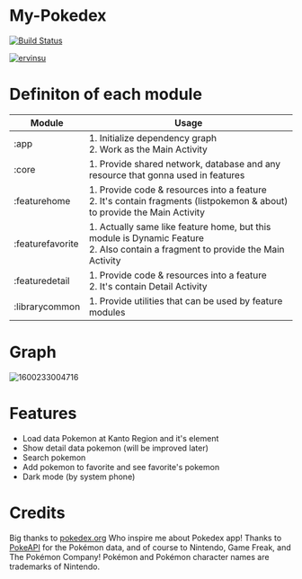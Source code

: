 # My-Pokedex

<a href="https://github.com/ervinsu/My-Pokedex/actions"><img alt="Build Status" src="https://github.com/ervinsu/My-Pokedex/workflows/Android%20CI/badge.svg"/></a> 
 
[![ervinsu](https://circleci.com/gh/ervinsu/My-Pokedex.svg?style=svg)](https://app.circleci.com/pipelines/github/ervinsu/My-Pokedex) 

# Definiton of each module
| Module           | Usage          |
|---               |---             |
| :app 	           | 1. Initialize dependency graph</br> 2. Work as the Main Activity |
| :core            | 1. Provide shared network, database and any resource that gonna used in features |
| :featurehome     | 1. Provide code & resources into a feature</br> 2. It's contain fragments (listpokemon & about) to provide the Main Activity|
| :featurefavorite | 1. Actually same like feature home, but this module is Dynamic Feature</br> 2. Also contain a fragment to provide the Main Activity|
| :featuredetail   | 1. Provide code & resources into a feature</br> 2. It's contain Detail Activity|
| :librarycommon   | 1. Provide utilities that can be used by feature modules |


# Graph
![1600233004716](https://user-images.githubusercontent.com/30563688/93294768-9cfc3f00-f815-11ea-8c6f-11613f055605.jpg)



# Features
- Load data Pokemon at Kanto Region and it's element
- Show detail data pokemon (will be improved later)
- Search pokemon
- Add pokemon to favorite and see favorite's pokemon
- Dark mode (by system phone)

# Credits
Big thanks to [pokedex.org](https://pokedex.org/) Who inspire me about Pokedex app! 
Thanks to [PokeAPI](https://pokeapi.co/) for the Pokémon data, and of course to Nintendo, Game Freak, and The Pokémon Company!
Pokémon and Pokémon character names are trademarks of Nintendo.
